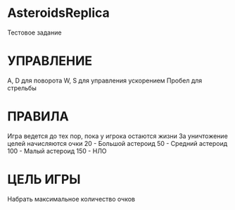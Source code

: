 # AsteroidsReplica
Тестовое задание

УПРАВЛЕНИЕ
===============================
A, D для поворота
W, S для управления ускорением
Пробел для стрельбы

ПРАВИЛА
===============================
Игра ведется до тех пор, пока у игрока остаются жизни
За уничтожение целей начисляются очки
20 - Большой астероид
50 - Средний астероид
100 - Малый астероид
150 - НЛО

ЦЕЛЬ ИГРЫ
===============================
Набрать максимальное количество очков
